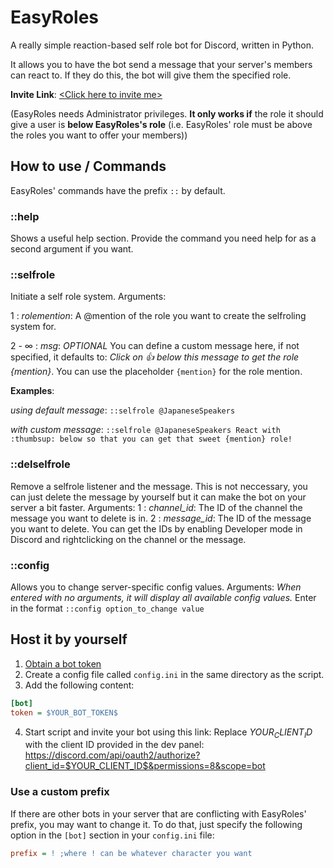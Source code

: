 # EasyRoles
A really simple reaction-based self role bot for Discord, written in Python.

It allows you to have the bot send a message that your server's members can react to. If they do this, the bot will give them the specified role.

**Invite Link**: [\<Click here to invite me\>](https://discord.com/api/oauth2/authorize?client_id=710438395830206485&permissions=8&scope=bot)

(EasyRoles needs Administrator privileges. **It only works if** the role it should give a user is **below EasyRoles's role** (i.e. EasyRoles' role must be above the roles you want to offer your members))

## How to use / Commands
EasyRoles' commands have the prefix `::` by default.
### ::help
Shows a useful help section. Provide the command you need help for as a second argument if you want.

### ::selfrole
Initiate a self role system. 
Arguments:

 1 : *rolemention*:  A @mention of the role you want to create the selfroling system for.
 
 2 - ∞ : *msg*:  *OPTIONAL* You can define a custom message here, if not specified, it defaults to: *Click on :thumbsup: below this message to get the role {mention}*. You can use the placeholder `{mention}` for the role mention.

**Examples**:

*using default message*: `::selfrole @JapaneseSpeakers`

*with custom message*: `::selfrole @JapaneseSpeakers React with :thumbsup: below so that you can get that sweet {mention} role!`


### ::delselfrole
Remove a selfrole listener and the message. This is not neccessary, you can just delete the message by yourself but it can make the bot on your server a bit faster.
Arguments:
 1 : *channel_id*: The ID of the channel the message you want to delete is in.
 2 : *message_id*: The ID of the message you want to delete.
You can get the IDs by enabling Developer mode in Discord and rightclicking on the channel or the message.
 
### ::config
Allows you to change server-specific config values.
Arguments:
*When entered with no arguments, it will display all available config values.*
Enter in the format `::config option_to_change value`
 
## Host it by yourself
1. [Obtain a bot token](https://github.com/Chikachi/DiscordIntegration/wiki/How-to-get-a-token-and-channel-ID-for-Discord#create-an-application-in-discords-system)
2. Create a config file called `config.ini` in the same directory as the script.
3. Add the following content:

```ini
[bot]
token = $YOUR_BOT_TOKEN$
```
4. Start script and invite your bot using this link:
Replace $YOUR_CLIENT_ID$ with the client ID provided in the dev panel:
https://discord.com/api/oauth2/authorize?client_id=$YOUR_CLIENT_ID$&permissions=8&scope=bot

### Use a custom prefix
If there are other bots in your server that are conflicting with EasyRoles' prefix, you may want to change it. To do that, just specify the following option in the `[bot]` section in your `config.ini` file:

```ini
prefix = ! ;where ! can be whatever character you want
```

